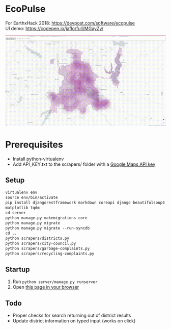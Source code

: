 # EcoPulse
For EarthxHack 2018: https://devpost.com/software/ecopulse  
UI demo: https://codepen.io/jaflo/full/MGayZy/

![Screencap of demo](https://raw.githubusercontent.com/SaltyQuetzals/EarthxHack-2018/master/screencap.gif)

# Prerequisites
* Install python-virtualenv
* Add API_KEY.txt to the scrapers/ folder with a [Google Maps API key](https://developers.google.com/maps/documentation/javascript/get-api-key)

## Setup
```
virtualenv env
source env/bin/activate
pip install djangorestframework markdown coreapi django beautifulsoup4 matplotlib tqdm
cd server
python manage.py makemigrations core
python manage.py migrate
python manage.py migrate --run-syncdb
cd ..
python scrapers/districts.py
python scrapers/city-council.py
python scrapers/garbage-complaints.py
python scrapers/recycling-complaints.py
```

## Startup
1. Run `python server/manage.py runserver`
1. Open [this page in your browser](http://localhost:8000/static/index.html)

## Todo
* Proper checks for search returning out of district results
* Update district information on typed input (works on click)
